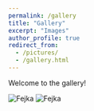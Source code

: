 ```yaml
---
permalink: /gallery
title: "Gallery"
excerpt: "Images"
author_profile: true
redirect_from: 
  - /pictures/
  - /gallery.html
---
```


Welcome to the gallery!


<img src="https://owenbof.github.io/cdn/Fejka.png" alt="Fejka">

<img src="https://owenbof.github.io/cdn/Fejka2.png" alt="Fejka">
